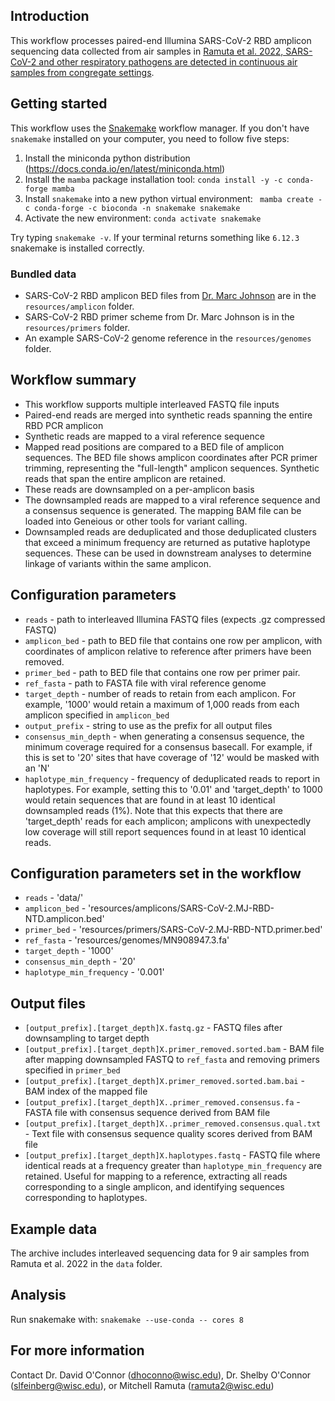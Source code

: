 ## Introduction

This workflow processes paired-end Illumina SARS-CoV-2 RBD amplicon sequencing data collected from air samples in [Ramuta et al. 2022, SARS-CoV-2 and other respiratory pathogens are detected in continuous air samples from congregate settings](https://doi.org/10.1101/2022.03.29.22272716).


## Getting started

This workflow uses the [Snakemake](https://snakemake.readthedocs.io/en/stable/) workflow manager. If you don't have `snakemake` installed on your computer, you need to follow five steps:

1. Install the miniconda python distribution (https://docs.conda.io/en/latest/miniconda.html)
2. Install the `mamba` package installation tool:
`conda install -y -c conda-forge mamba`
3. Install `snakemake` into a new python virtual environment:
` mamba create -c conda-forge -c bioconda -n snakemake snakemake`
4. Activate the new environment:
`conda activate snakemake`

Try typing `snakemake -v`. If your terminal returns something like `6.12.3` snakemake is installed correctly.


### Bundled data

- SARS-CoV-2 RBD amplicon BED files from [Dr. Marc Johnson](https://doi.org/10.3390/v13081647) are in the `resources/amplicon` folder.
- SARS-CoV-2 RBD primer scheme from Dr. Marc Johnson is in the `resources/primers` folder. 
- An example SARS-CoV-2 genome reference in the `resources/genomes` folder.

## Workflow summary
- This workflow supports multiple interleaved FASTQ file inputs
- Paired-end reads are merged into synthetic reads spanning the entire RBD PCR amplicon
- Synthetic reads are mapped to a viral reference sequence
- Mapped read positions are compared to a BED file of amplicon sequences. The BED file shows amplicon coordinates after PCR primer trimming, representing the "full-length" amplicon sequences. Synthetic reads that span the entire amplicon are retained.
- These reads are downsampled on a per-amplicon basis
- The downsampled reads are mapped to a viral reference sequence and a consensus sequence is generated. The mapping BAM file can be loaded into Geneious or other tools for variant calling.
- Downsampled reads are deduplicated and those deduplicated clusters that exceed a minimum frequency are returned as putative haplotype sequences. These can be used in downstream analyses to determine linkage of variants within the same amplicon.

## Configuration parameters

- `reads` - path to interleaved Illumina FASTQ files (expects .gz compressed FASTQ)
- `amplicon_bed` - path to BED file that contains one row per amplicon, with coordinates of amplicon relative to reference after primers have been removed.
- `primer_bed` - path to BED file that contains one row per primer pair.
- `ref_fasta` - path to FASTA file with viral reference genome
- `target_depth` - number of reads to retain from each amplicon. For example, '1000' would retain a maximum of 1,000 reads from each amplicon specified in `amplicon_bed`
- `output_prefix` - string to use as the prefix for all output files
- `consensus_min_depth` - when generating a consensus sequence, the minimum coverage required for a consensus basecall. For example, if this is set to '20' sites that have coverage of '12' would be masked with an 'N'
- `haplotype_min_frequency` - frequency of deduplicated reads to report in haplotypes. For example, setting this to '0.01' and 'target_depth' to 1000 would retain sequences that are found in at least 10 identical downsampled reads (1%). Note that this expects that there are 'target_depth' reads for each amplicon; amplicons with unexpectedly low coverage will still report sequences found in at least 10 identical reads.

## Configuration parameters set in the workflow

- `reads` - 'data/'
- `amplicon_bed` - 'resources/amplicons/SARS-CoV-2.MJ-RBD-NTD.amplicon.bed'
- `primer_bed` - 'resources/primers/SARS-CoV-2.MJ-RBD-NTD.primer.bed'
- `ref_fasta` - 'resources/genomes/MN908947.3.fa'
- `target_depth` - '1000'
- `consensus_min_depth` - '20'
- `haplotype_min_frequency` - '0.001'

## Output files

- `[output_prefix].[target_depth]X.fastq.gz` - FASTQ files after downsampling to target depth
- `[output_prefix].[target_depth]X.primer_removed.sorted.bam` - BAM file after mapping downsampled FASTQ to `ref_fasta` and removing primers specified in `primer_bed`
- `[output_prefix].[target_depth]X.primer_removed.sorted.bam.bai` - BAM index of the mapped file
- `[output_prefix].[target_depth]X..primer_removed.consensus.fa` - FASTA file with consensus sequence derived from BAM file
- `[output_prefix].[target_depth]X..primer_removed.consensus.qual.txt` - Text file with consensus sequence quality scores derived from BAM file
- `[output_prefix].[target_depth]X.haplotypes.fastq` - FASTQ file where identical reads at a frequency greater than `haplotype_min_frequency` are retained. Useful for mapping to a reference, extracting all reads corresponding to a single amplicon, and identifying sequences corresponding to haplotypes. 

## Example data

The archive includes interleaved sequencing data for 9 air samples from Ramuta et al. 2022 in the `data` folder.

## Analysis

Run snakemake with: `snakemake --use-conda -- cores 8`

## For more information

Contact Dr. David O'Connor (dhoconno@wisc.edu), Dr. Shelby O'Connor (slfeinberg@wisc.edu), or Mitchell Ramuta (ramuta2@wisc.edu)